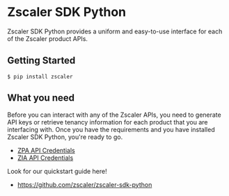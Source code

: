 Zscaler SDK Python
===============

Zscaler SDK Python provides a uniform and easy-to-use interface for each of the Zscaler product APIs.

Getting Started
---------------
``` $ pip install zscaler ```

What you need
--------------------

Before you can interact with any of the Zscaler APIs, you need to generate API keys or retrieve tenancy information for each product that you are interfacing with. Once you have the requirements and you have installed Zscaler SDK Python, you're ready to go.

- [ZPA API Credentials](https://help.zscaler.com/zpa/getting-started-zpa-api)
- [ZIA API Credentials](https://help.zscaler.com/zia/getting-started-zia-api)

Look for our quickstart guide here!
- https://github.com/zscaler/zscaler-sdk-python

